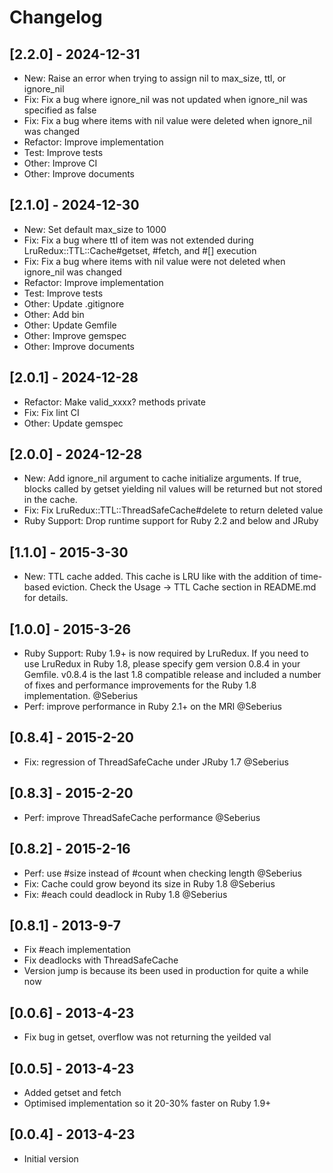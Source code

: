 # Changelog

## [2.2.0] - 2024-12-31

- New: Raise an error when trying to assign nil to max_size, ttl, or ignore_nil
- Fix: Fix a bug where ignore_nil was not updated when ignore_nil was specified as false
- Fix: Fix a bug where items with nil value were deleted when ignore_nil was changed
- Refactor: Improve implementation
- Test: Improve tests
- Other: Improve CI
- Other: Improve documents

## [2.1.0] - 2024-12-30

- New: Set default max_size to 1000
- Fix: Fix a bug where ttl of item was not extended during LruRedux::TTL::Cache#getset, #fetch, and #[] execution
- Fix: Fix a bug where items with nil value were not deleted when ignore_nil was changed
- Refactor: Improve implementation
- Test: Improve tests
- Other: Update .gitignore
- Other: Add bin
- Other: Update Gemfile
- Other: Improve gemspec
- Other: Improve documents

## [2.0.1] - 2024-12-28

- Refactor: Make valid_xxxx? methods private
- Fix: Fix lint CI
- Other: Update gemspec

## [2.0.0] - 2024-12-28

- New: Add ignore_nil argument to cache initialize arguments.  If true, blocks called by getset yielding nil values will be returned but not stored in the cache.
- Fix: Fix LruRedux::TTL::ThreadSafeCache#delete to return deleted value
- Ruby Support: Drop runtime support for Ruby 2.2 and below and JRuby

## [1.1.0] - 2015-3-30

- New: TTL cache added.  This cache is LRU like with the addition of time-based eviction.  Check the Usage -> TTL Cache section in README.md for details.

## [1.0.0] - 2015-3-26

- Ruby Support: Ruby 1.9+ is now required by LruRedux.  If you need to use LruRedux in Ruby 1.8, please specify gem version 0.8.4 in your Gemfile.  v0.8.4 is the last 1.8 compatible release and included a number of fixes and performance improvements for the Ruby 1.8 implementation. @Seberius
- Perf: improve performance in Ruby 2.1+ on the MRI @Seberius

## [0.8.4] - 2015-2-20

- Fix: regression of ThreadSafeCache under JRuby 1.7 @Seberius

## [0.8.3] - 2015-2-20

- Perf: improve ThreadSafeCache performance @Seberius

## [0.8.2] - 2015-2-16

- Perf: use #size instead of #count when checking length @Seberius
- Fix: Cache could grow beyond its size in Ruby 1.8 @Seberius
- Fix: #each could deadlock in Ruby 1.8 @Seberius

## [0.8.1] - 2013-9-7

- Fix #each implementation
- Fix deadlocks with ThreadSafeCache
- Version jump is because its been used in production for quite a while now

## [0.0.6] - 2013-4-23

- Fix bug in getset, overflow was not returning the yeilded val

## [0.0.5] - 2013-4-23

- Added getset and fetch
- Optimised implementation so it 20-30% faster on Ruby 1.9+

## [0.0.4] - 2013-4-23

- Initial version
